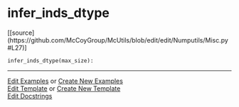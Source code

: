 # <a id="McUtils.Numputils.Misc.infer_inds_dtype">infer_inds_dtype</a>
<div class="docs-source-link" markdown="1">
[[source](https://github.com/McCoyGroup/McUtils/blob/edit/edit/Numputils/Misc.py#L27)]
</div>

```python
infer_inds_dtype(max_size): 
```
 



___

[Edit Examples](https://github.com/McCoyGroup/McUtils/edit/gh-pages/ci/examples/McUtils/Numputils/Misc/infer_inds_dtype.md) or 
[Create New Examples](https://github.com/McCoyGroup/McUtils/new/gh-pages/?filename=ci/examples/McUtils/Numputils/Misc/infer_inds_dtype.md) <br/>
[Edit Template](https://github.com/McCoyGroup/McUtils/edit/gh-pages/ci/docs/McUtils/Numputils/Misc/infer_inds_dtype.md) or 
[Create New Template](https://github.com/McCoyGroup/McUtils/new/gh-pages/?filename=ci/docs/templates/McUtils/Numputils/Misc/infer_inds_dtype.md) <br/>
[Edit Docstrings](https://github.com/McCoyGroup/McUtils/edit/edit/Numputils/Misc.py#L27?message=Update%20Docs)